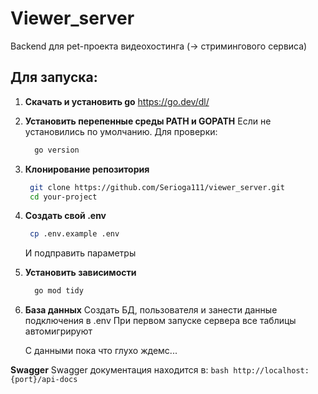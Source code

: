 # Viewer_server

Backend для pet-проекта видеохостинга (-> стримингового сервиса)

## Для запуска:

1. **Скачать и установить go**
    https://go.dev/dl/

2. **Установить перепенные среды PATH и GOPATH** 
    Если не установились по умолчанию. Для проверки:
   ```bash
     go version
    ```
4. **Клонирование репозитория**
   ```bash
    git clone https://github.com/Serioga111/viewer_server.git
    cd your-project
    ```
6. **Создать свой .env**
   ```bash
    cp .env.example .env
   ```
    И подправить параметры

8. **Установить зависимости**
   ```bash
     go mod tidy
    ```
9. **База данных**
    Создать БД, пользователя и занести данные подключения в .env
    При первом запуске сервера все таблицы автомигрируют

    С данными пока что глухо ждемс...

**Swagger**
    Swagger документация находится в:
    ```bash
    http://localhost:{port}/api-docs
    ```